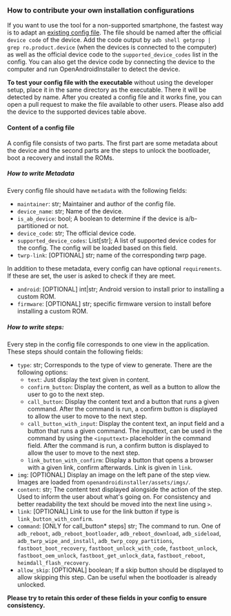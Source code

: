 ### How to contribute your own installation configurations

If you want to use the tool for a non-supported smartphone, the fastest way is to adapt an [existing config file](https://github.com/openandroidinstaller-dev/openandroidinstaller/tree/main/openandroidinstaller/assets/configs). The file should be named after the official `device code` of the device. Add the code output by `adb shell getprop | grep ro.product.device` (when the devices is connected to the computer) as well as the official device code to the `supported_device_codes` list in the config. You can also get the device code by connecting the device to the computer and run OpenAndroidInstaller to detect the device.

**To test your config file with the executable** without using the developer setup, place it in the same directory as the executable. There it will be detected by name. After you created a config file and it works fine, you can open a pull request to make the file available to other users. Please also add the device to the supported devices table above.

#### Content of a config file

A config file consists of two parts. The first part are some metadata about the device and the second parts are the steps to unlock the bootloader, boot a recovery and install the ROMs.

##### How to write Metadata
Every config file should have `metadata` with the following fields:
- `maintainer`: str; Maintainer and author of the config file.
- `device_name`: str; Name of the device.
- `is_ab_device`: bool; A boolean to determine if the device is a/b-partitioned or not.
- `device_code`: str; The official device code.
- `supported_device_codes`: List[str]; A list of supported device codes for the config. The config will be loaded based on this field.
- `twrp-link`: [OPTIONAL] str; name of the corresponding twrp page.

In addition to these metadata, every config can have optional `requirements`. If these are set, the user is asked to check if they are meet.
- `android`: [OPTIONAL] int|str; Android version to install prior to installing a custom ROM.
- `firmware`: [OPTIONAL] str; specific firmware version to install before installing a custom ROM.

##### How to write steps:
Every step in the config file corresponds to one view in the application. These steps should contain the following fields:
- `type`: str; Corresponds to the type of view to generate. There are the following options:
  - `text`: Just display the text given in content.
  - `confirm_button`: Display the content, as well as a button to allow the user to go to the next step.
  - `call_button`: Display the content text and a button that runs a given command. After the command is run, a confirm button is displayed to allow the user to move to the next step.
  - `call_button_with_input`: Display the content text, an input field and a button that runs a given command. The inputtext, can be used in the command by using the `<inputtext>` placeholder in the command field. After the command is run, a confirm button is displayed to allow the user to move to the next step.
  - `link_button_with_confirm`: Display a button that opens a browser with a given link, confirm afterwards. Link is given in `link`.
- `img`: [OPTIONAL] Display an image on the left pane of the step view. Images are loaded from `openandroidinstaller/assets/imgs/`.
- `content`: str; The content text displayed alongside the action of the step. Used to inform the user about what's going on. For consistency and better readability the text should be moved into the next line using `>`.
- `link`: [OPTIONAL] Link to use for the link button if type is `link_button_with_confirm`.
- `command`: [ONLY for call_button* steps] str; The command to run. One of `adb_reboot`, `adb_reboot_bootloader`, `adb_reboot_download`, `adb_sideload`, `adb_twrp_wipe_and_install`, `adb_twrp_copy_partitions`, `fastboot_boot_recovery`, `fastboot_unlock_with_code`, `fastboot_unlock`, `fastboot_oem_unlock`, `fastboot_get_unlock_data`, `fastboot_reboot`, `heimdall_flash_recovery`.
- `allow_skip`: [OPTIONAL] boolean; If a skip button should be displayed to allow skipping this step. Can be useful when the bootloader is already unlocked.

**Please try to retain this order of these fields in your config to ensure consistency.**


